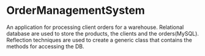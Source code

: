 # OrderManagementSystem

An application for processing client orders for a warehouse. Relational database are used to store the products, the clients and the orders(MySQL).
Reflection  techniques are used to  create  a  generic  class  that  contains  the  methods  for accessing  the  DB.
